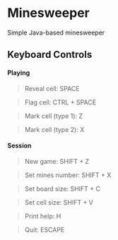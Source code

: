 # Minesweeper
 Simple Java-based minesweeper 

## Keyboard Controls

#### Playing
> Reveal cell: SPACE

> Flag cell: CTRL + SPACE

> Mark cell (type 1): Z

> Mark cell (type 2): X

#### Session
> New game: SHIFT + Z

> Set mines number: SHIFT + X

> Set board size: SHIFT + C

> Set cell size: SHIFT + V

> Print help: H

> Quit: ESCAPE
